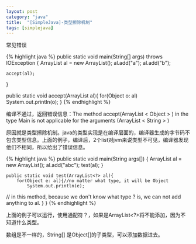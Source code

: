 ```yaml
---
layout: post
category: "java"
title:  "[SimpleJava]-类型擦除机制"
tags: [simplejava]
---
```

常见错误

{% highlight java %}
public static void main(String[] args) throws IOException {
	ArrayList<String> al = new ArrayList<String>();
	al.add("a");
	al.add("b");

	accept(al);
}

public static void accept(ArrayList<Object> al){
	for(Object o: al)
		System.out.println(o);
}
{% endhighlight %}

编译不通过，返回错误信息：The method accept(ArrayList < Object > ) in the type Main is not applicable for the arguments (ArrayList < String > )

原因就是类型擦除机制。java的类型实现是在编译层面的，编译器生成的字节码不包含类型信息。上面的例子，编译后，2个list对jvm来说类型不可见，编译器发现他们不相同，所以给出了错误信息。

{% highlight java %}
public static void main(String args[]) {
    	ArrayList<Object> al = new ArrayList<Object>();
    	al.add("abc");
    	test(al);
    }
 
    public static void test(ArrayList<?> al){
    	for(Object e: al){//no matter what type, it will be Object
    		System.out.println(e);
// in this method, because we don't know what type ? is, we can not add anything to al. 
    	}
    }
{% endhighlight %}

上面的例子可以运行，使用通配符？，如果是ArrayList<?>将不能添加，因为不知道什么类型。

数组是不一样的，String[] 是Object[]的子类型，可以添加数据进去。
